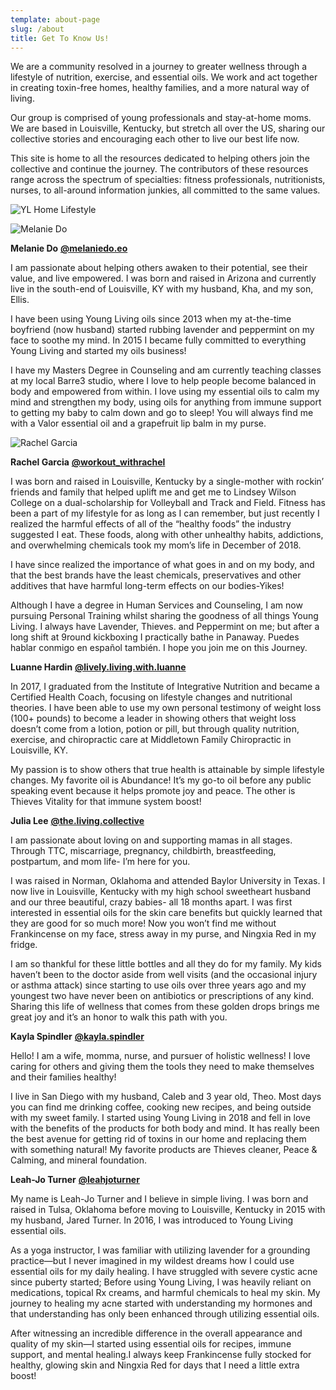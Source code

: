 ```yaml
---
template: about-page
slug: /about
title: Get To Know Us!
---
```

<div class="about-us-top">
<div class="about-us-top-text">
<p>We are a community resolved in a journey to greater wellness through a lifestyle of nutrition, exercise, and essential oils. We work and act together in creating toxin-free homes, healthy families, and a more natural way of living.</p>
<p>Our group is comprised of young professionals and stay-at-home moms. We are based in Louisville, Kentucky, but stretch all over the US, sharing our collective stories and encouraging each other to live our best life now.</p>
<p>This site is home to all the resources dedicated to helping others join the collective and continue the journey. The contributors of these resources range across the spectrum of specialties: fitness professionals, nutritionists, nurses, to all-around information junkies, all committed to the same values.</p>
</div>
<div class="about-us-top-img">

![YL Home Lifestyle](/assets/yl-home-lifestyle-2019-40.png " ")

</div>
</div>

<div class="about-us-bottom">

<div class="member">

![Melanie Do](/assets/melanie-do-2019-08.jpg " ")

**Melanie Do**
**[@melaniedo.eo](https://www.instagram.com/melaniedo.eo/)**

I am passionate about helping others awaken to their potential, see their value, and live empowered. I was born and raised in Arizona and currently live in the south-end of Louisville, KY with my husband, Kha, and my son, Ellis.

I have been using Young Living oils since 2013 when my at-the-time boyfriend (now husband) started rubbing lavender and peppermint on my face to soothe my mind. In 2015 I became fully committed to everything Young Living and started my oils business!

I have my Masters Degree in Counseling and am currently teaching classes at my local Barre3 studio, where I love to help people become balanced in body and empowered from within. I love using my essential oils to calm my mind and strengthen my body, using oils for anything from immune support to getting my baby to calm down and go to sleep! You will always find me with a Valor essential oil and a grapefruit lip balm in my purse.

</div>

<div class="member">

![Rachel Garcia](/assets/rachel-garcia-2019-3.jpg " ")

**Rachel Garcia**
**[@workout_withrachel](https://www.instagram.com/workout_withrachel/)**

I was born and raised in Louisville, Kentucky by a single-mother with rockin’ friends and family that helped uplift me and get me to Lindsey Wilson College on a dual-scholarship for Volleyball and Track and Field. Fitness has been a part of my lifestyle for as long as I can remember, but just recently I realized the harmful effects of all of the “healthy foods” the industry suggested I eat. These foods, along with other unhealthy habits, addictions, and overwhelming chemicals took my mom’s life in December of 2018.

I have since realized the importance of what goes in and on my body, and that the best brands have the least chemicals, preservatives and other additives that have harmful long-term effects on our bodies-Yikes!

Although I have a degree in Human Services and Counseling, I am now pursuing Personal Training whilst sharing the goodness of all things Young Living. I always have Lavender, Thieves. and Peppermint on me; but after a long shift at 9round kickboxing I practically bathe in Panaway. Puedes hablar conmigo en español también. I hope you join me on this Journey.

</div>

<div class="member">

**Luanne Hardin**
**[@lively.living.with.luanne](https://www.instagram.com/lively.living.with.luanne/)**

In 2017, I graduated from the Institute of Integrative Nutrition and became a Certified Health Coach, focusing on lifestyle changes and nutritional theories. I have been able to use my own personal testimony of weight loss (100+ pounds) to become a leader in showing others that weight loss doesn’t come from a lotion, potion or pill, but through quality nutrition, exercise, and chiropractic care at Middletown Family Chiropractic in Louisville, KY.

My passion is to show others that true health is attainable by simple lifestyle changes. My favorite oil is Abundance! It’s my go-to oil before any public speaking event because it helps promote joy and peace. The other is Thieves Vitality for that immune system boost!

</div>
<div class="member">

**Julia Lee**
**[@the.living.collective](https://www.instagram.com/the.living.collective/)**

I am passionate about loving on and supporting mamas in all stages. Through TTC, miscarriage, pregnancy, childbirth, breastfeeding, postpartum, and mom life- I’m here for you.

I was raised in Norman, Oklahoma and attended Baylor University in Texas. I now live in Louisville, Kentucky with my high school sweetheart husband and our three beautiful, crazy babies- all 18 months apart. I was first interested in essential oils for the skin care benefits but quickly learned that they are good for so much more! Now you won’t find me without Frankincense on my face, stress away in my purse, and Ningxia Red in my fridge.

I am so thankful for these little bottles and all they do for my family. My kids haven’t been to the doctor aside from well visits (and the occasional injury or asthma attack) since starting to use oils over three years ago and my youngest two have never been on antibiotics or prescriptions of any kind. Sharing this life of wellness that comes from these golden drops brings me great joy and it’s an honor to walk this path with you.

</div>
<div class="member">

**Kayla Spindler**
**[@kayla.spindler](https://www.instagram.com/kayla.spindler/)**

Hello! I am a wife, momma, nurse, and pursuer of holistic wellness! I love caring for others and giving them the tools they need to make themselves and their families healthy!

I live in San Diego with my husband, Caleb and 3 year old, Theo. Most days you can find me drinking coffee, cooking new recipes, and being outside with my sweet family. I started using Young Living in 2018 and fell in love with the benefits of the products for both body and mind. It has really been the best avenue for getting rid of toxins in our home and replacing them with something natural! My favorite products are Thieves cleaner, Peace & Calming, and mineral foundation.

</div>
<div class="member">


**Leah-Jo Turner**
**[@leahjoturner](https://www.instagram.com/leahjoturner/)**

My name is Leah-Jo Turner and I believe in simple living. I was born and raised in Tulsa, Oklahoma before moving to Louisville, Kentucky in 2015 with my husband, Jared Turner. In 2016, I was introduced to Young Living essential oils.

As a yoga instructor, I was familiar with utilizing lavender for a grounding practice—but I never imagined in my wildest dreams how I could use essential oils for my daily healing. I have struggled with severe cystic acne since puberty started; Before using Young Living, I was heavily reliant on medications, topical Rx creams, and harmful chemicals to heal my skin. My journey to healing my acne started with understanding my hormones and that understanding has only been enhanced through utilizing essential oils.

After witnessing an incredible difference in the overall appearance and quality of my skin—I started using essential oils for recipes, immune support, and mental healing.I always keep Frankincense fully stocked for healthy, glowing skin and Ningxia Red for days that I need a little extra boost!
</div>
</div>